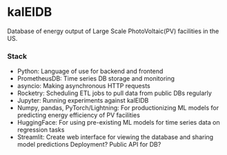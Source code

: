 # kalElDB

Database of energy output of Large Scale PhotoVoltaic(PV) facilities in the US.

### Stack
- Python: Language of use for backend and frontend
- PrometheusDB: Time series DB storage and monitoring
- asyncio: Making asynchronous HTTP requests
- Rocketry: Scheduling ETL jobs to pull data from public DBs regularly
- Jupyter: Running experiments against kalElDB
- Numpy, pandas, PyTorch/Lightning: For productionizing ML models for predicting energy efficiency of PV facilities
- HuggingFace: For using pre-existing ML models for time series data on regression tasks
- Streamlit: Create web interface for viewing the database and sharing model predictions
Deployment? Public API for DB? 